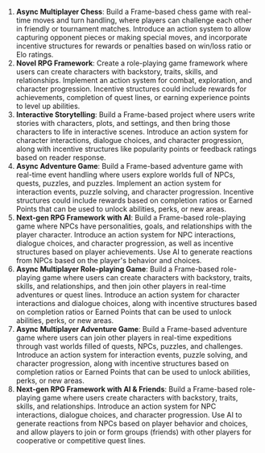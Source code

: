  1. **Async Multiplayer Chess**: Build a Frame-based chess game with real-time moves and turn handling, where players can challenge each other in friendly or tournament matches. Introduce an action system to allow capturing opponent pieces or making special moves, and incorporate incentive structures for rewards or penalties based on win/loss ratio or Elo ratings.
2. **Novel RPG Framework**: Create a role-playing game framework where users can create characters with backstory, traits, skills, and relationships. Implement an action system for combat, exploration, and character progression. Incentive structures could include rewards for achievements, completion of quest lines, or earning experience points to level up abilities.
3. **Interactive Storytelling**: Build a Frame-based project where users write stories with characters, plots, and settings, and then bring those characters to life in interactive scenes. Introduce an action system for character interactions, dialogue choices, and character progression, along with incentive structures like popularity points or feedback ratings based on reader response.
4. **Async Adventure Game**: Build a Frame-based adventure game with real-time event handling where users explore worlds full of NPCs, quests, puzzles, and puzzles. Implement an action system for interaction events, puzzle solving, and character progression. Incentive structures could include rewards based on completion ratios or Earned Points that can be used to unlock abilities, perks, or new areas.
5. **Next-gen RPG Framework with AI**: Build a Frame-based role-playing game where NPCs have personalities, goals, and relationships with the player character. Introduce an action system for NPC interactions, dialogue choices, and character progression, as well as incentive structures based on player achievements. Use AI to generate reactions from NPCs based on the player's behavior and choices.
6. **Async Multiplayer Role-playing Game**: Build a Frame-based role-playing game where users can create characters with backstory, traits, skills, and relationships, and then join other players in real-time adventures or quest lines. Introduce an action system for character interactions and dialogue choices, along with incentive structures based on completion ratios or Earned Points that can be used to unlock abilities, perks, or new areas.
7. **Async Multiplayer Adventure Game**: Build a Frame-based adventure game where users can join other players in real-time expeditions through vast worlds filled of quests, NPCs, puzzles, and challenges. Introduce an action system for interaction events, puzzle solving, and character progression, along with incentive structures based on completion ratios or Earned Points that can be used to unlock abilities, perks, or new areas.
8. **Next-gen RPG Framework with AI & Friends**: Build a Frame-based role-playing game where users create characters with backstory, traits, skills, and relationships. Introduce an action system for NPC interactions, dialogue choices, and character progression. Use AI to generate reactions from NPCs based on player behavior and choices, and allow players to join or form groups (friends) with other players for cooperative or competitive quest lines.